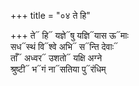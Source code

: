 +++
title = "०४ ते हि"

+++
ते᳓ हि᳓ यज्ञे᳓षु यज्ञि᳓यास ऊ᳓माः  
सध᳓स्थं वि᳓श्वे अभि᳓ स᳓न्ति देवाः᳓  
ताँ᳓ अध्वर᳓ उशतो᳓ यक्षि अग्ने  
श्रुष्टी᳓ भ᳓गं ना᳓सतिया पु᳓रंधिम्